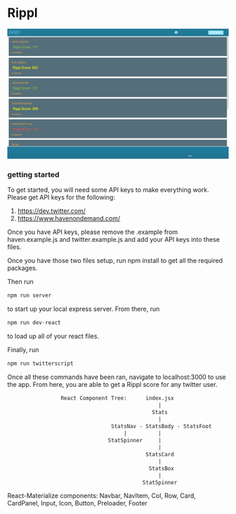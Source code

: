 # Rippl
![Alt text](public/img/examplescreen.png)
### getting started
To get started, you will need some API keys to make everything work.  Please get API keys for the following:

1. https://dev.twitter.com/
2. https://www.havenondemand.com/

Once you have API keys, please remove the .example from haven.example.js and twitter.example.js and add your API keys into these files.

Once you have those two files setup, run npm install to get all the required packages.

Then run 
```javascript
npm run server
```
to start up your local express server.  From there, run 
```javascript
npm run dev-react
```
to load up all of your react files.

Finally, run 
```javascript
npm run twitterscript
```
Once all these commands have been ran, navigate to localhost:3000 to use the app.  From here, you are able to get a Rippl score for any twitter user.


                     React Component Tree:      index.jsx
                      								|
                      							  Stats
                      							  	|
                      				 StatsNav - StatsBody - StatsFoot
                      				     |			|
                      				StatSpinner		|		
                      								|
                      							StatsCard
                      								|
                      							 StatsBox
                      							    |
                      						   StatSpinner



React-Materialize components: Navbar, NavItem, Col, Row, Card, CardPanel, Input, Icon, Button, Preloader, Footer